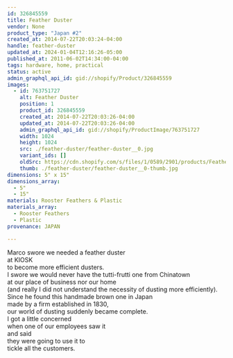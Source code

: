```yaml
---
id: 326845559
title: Feather Duster
vendor: None
product_type: "Japan #2"
created_at: 2014-07-22T20:03:24-04:00
handle: feather-duster
updated_at: 2024-01-04T12:16:26-05:00
published_at: 2011-06-02T14:34:00-04:00
tags: hardware, home, practical
status: active
admin_graphql_api_id: gid://shopify/Product/326845559
images:
  - id: 763751727
    alt: Feather Duster
    position: 1
    product_id: 326845559
    created_at: 2014-07-22T20:03:26-04:00
    updated_at: 2014-07-22T20:03:26-04:00
    admin_graphql_api_id: gid://shopify/ProductImage/763751727
    width: 1024
    height: 1024
    src: ./feather-duster/feather-duster__0.jpg
    variant_ids: []
    oldSrc: https://cdn.shopify.com/s/files/1/0589/2901/products/Feather-Duster.jpeg?v=1406073806
    thumb: ./feather-duster/feather-duster__0-thumb.jpg
dimensions: 5" x 15"
dimensions_array:
  - 5"
  - 15"
materials: Rooster Feathers & Plastic
materials_array:
  - Rooster Feathers
  - Plastic
provenance: JAPAN

---
```


Marco swore we needed a feather duster  
at KIOSK  
to become more efficient dusters.  
I swore we would never have the tutti-frutti one from Chinatown  
at our place of business nor our home  
(and really I did not understand the necessity of dusting more efficiently).  
Since he found this handmade brown one in Japan  
made by a firm established in 1830,  
our world of dusting suddenly became complete.  
I got a little concerned  
when one of our employees saw it  
and said  
they were going to use it to  
tickle all the customers.